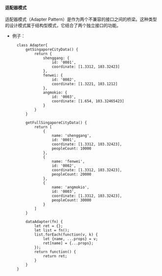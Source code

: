 
#### 适配器模式
适配器模式（Adapter Pattern）是作为两个不兼容的接口之间的桥梁。这种类型的设计模式属于结构型模式，它结合了两个独立接口的功能。

* 例子：

        class Adapter{
            getSingaporeCityData() {
                return {
                    shenggang: {
                        id: '0001',
                        coordinate: [1.3312, 103.32423]
                    },
                    fenwei: {
                        id: '0002',
                        coordinate: [1.3221, 103.1212]
                    },
                    angmokio: {
                        id: '0003',
                        coordinate: [1.654, 103.32465423]
                    }
                }
            }

            getFullSingaporeCityData() {
                return [
                    {
                        name: 'shenggang',
                        id: '0001',
                        coordinate: [1.3312, 103.32423],
                        peopleCount: 10000
                    },
                    {
                        name: 'fenwei',
                        id: '0002',
                        coordinate: [1.3312, 103.32423],
                        peopleCount: 20000
                    },
                    {
                        name: 'angmokio',
                        id: '0003',
                        coordinate: [1.3312, 103.32423],
                        peopleCount: 30000
                    }
                ]
            }

            dataAdapter(fn) {
                let ret = {};
                let list = fn();
                list.forEach(function(v, k) {
                    let {name, ...props} = v;
                    ret[name] = {...props};
                });
                return function() {
                    return ret;
                }
            }
        }